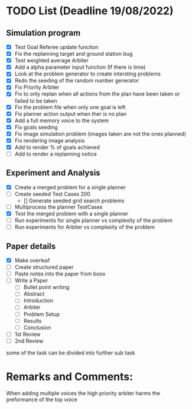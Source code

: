 
# TODO List (Deadline 19/08/2022)
## Simulation program 
- [x] Test Goal Referee update funciton 
- [x] Fix the replanning target and ground station bug
- [x] Test weighted average Arbiter
- [x] Add a alpha parameter input function (If there is time)
- [x] Look at the problem generator to create intersting problems
- [x] Redo the seeding of the random number generator
- [x] Fix Priority Arbiter
- [x] Fix to only replan when all actions from the plan have been taken or failed to be taken
- [x] Fix the problem file when only one goal is left
- [x] Fix planner action output when ther is no plan
- [x] Add a full memory voice to the system
- [x] Fix goals seeding
- [x] Fix image simulation problem (images taken are not the ones planned)
- [x] Fix rendering image analysis
- [x] Add to render % of goals achieved
- [ ] Add to render a replanning notice

## Experiment and Analysis
- [x] Create a merged problem for a single planner
- [ ] Create seeded Test Cases 200 
  - [] Generate seeded grid search problems
- [ ] Multiprocess the planner TestCases
- [x] Test the merged problem with a single planner
- [ ] Run experiments for single planner vs complexity of the problem
- [ ] Run experiments for Arbiter vs complexity of the problem

## Paper details
- [x] Make overleaf
- [ ] Create structured paper
- [ ] Paste notes into the paper from boox
- [ ] Write a Paper
  - [ ] Bullet point writing 
  - [ ] Abstract
  - [ ] Introduction
  - [ ] Arbiter
  - [ ] Problem Setup
  - [ ] Results
  - [ ] Conclusion
- [ ] 1st Review
- [ ] 2nd Review

some of the task can be divided into further sub task

# Remarks and Comments:
When adding multiple voices the high priority arbiter harms the preformance of the top voice